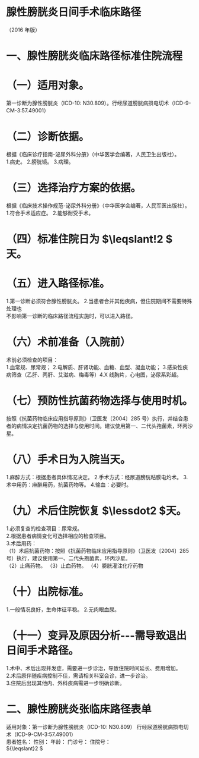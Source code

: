 # 腺性膀胱炎日间手术临床路径  
（2016 年版）  
# 一、腺性膀胱炎临床路径标准住院流程  
# （一）适用对象。  
第一诊断为腺性膀胱炎（ICD-10: N30.809）。行经尿道膀胱病损电切术（ICD-9-CM-3:57.49001）  
# （二）诊断依据。  
根据《临床诊疗指南-泌尿外科分册》（中华医学会编著，人民卫生出版社）。  
1.病史。 2.膀胱镜。 3.病理。  
# （三）选择治疗方案的依据。  
根据《临床技术操作规范-泌尿外科分册》（中华医学会编著，人民军医出版社）。  
1.符合手术适应症。 2.能够耐受手术。  
# （四）标准住院日为 $\leqslant\!2 $ 天。  
# （五）进入路径标准。  
1.第一诊断必须符合腺性膀胱炎。 2.当患者合并其他疾病，但住院期间不需要特殊处理也  
不影响第一诊断的临床路径流程实施时，可以进入路径。  
# （六）术前准备（入院前）  
术前必须检查的项目：  
1.血常规、尿常规； 2.电解质、肝肾功能、血糖、血型、凝血功能； 3.感染性疾病筛查（乙肝、丙肝、艾滋病、梅毒等）4.X 线胸片，心电图，泌尿系彩超。  
# （七）预防性抗菌药物选择与使用时机。  
按照《抗菌药物临床应用指导原则》（卫医发〔2004〕285 号）执行，并结合患者的病情决定抗菌药物的选择与使用时间。建议使用第一、二代头孢菌素，环丙沙星。  
# （八）手术日为入院当天。  
1.麻醉方式：根据患者具体情况决定。 2.手术方式：经尿道膀胱粘膜电灼术。 3.术中用药：麻醉用药，抗菌药物等。 4.输血：必要时。  
# （九）术后住院恢复 $\lessdot2 $天。  
1.必须复查的检查项目：尿常规。  
2.根据患者病情变化可选择相应的检查项目。  
3.术后用药：  
（1）术后抗菌药物：按照《抗菌药物临床应用指导原则》（卫医发〔2004〕285 号）执行，建议使用第一、二代头孢菌素，环丙沙星。  
（2）止痛药物。 （3）止血药物。 （4）膀胱灌注化疗药物  
# （十）出院标准。  
1.一般情况良好，生命体征平稳。 2.无肉眼血尿。  
# （十一）变异及原因分析---需导致退出日间手术路径。  
1.术中、术后出现并发症，需要进一步诊治，导致住院时间延长、费用增加。  
2.术后原伴随疾病控制不佳，需请相关科室会诊，进一步诊治。  
3.住院后出现其他内、外科疾病需进一步明确诊断。  
# 二、腺性膀胱炎张临床路径表单  
适用对象：第一诊断为腺性膀胱炎（ICD-10: N30.809） 行经尿道膀胱病损电切术（ICD-9-CM-3:57.49001）  
患者姓名：               性别：    年龄：      门诊号：        住院号：  
${\leqslant}2 $  
